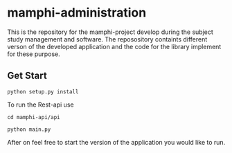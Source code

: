 # mamphi-administration
This is the repository for the mamphi-project develop during the subject study management and software. The reposository containts different verson of the developed application and the code for the library implement for these purpose.

## Get Start
`python setup.py install`

To run the Rest-api use

`cd mamphi-api/api`

`python main.py`

After on feel free to start the version of the application you would like to run.